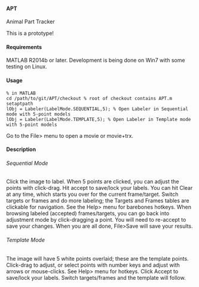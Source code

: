 #### APT
Animal Part Tracker

This is a prototype!

#### Requirements
MATLAB R2014b or later. Development is being done on Win7 with some testing on Linux.

#### Usage
```
% in MATLAB
cd /path/to/git/APT/checkout % root of checkout contains APT.m
setaptpath 
lObj = Labeler(LabelMode.SEQUENTIAL,5); % Open Labeler in Sequential mode with 5-point models
lObj = Labeler(LabelMode.TEMPLATE,5); % Open Labeler in Template mode with 5-point models

```

Go to the File> menu to open a movie or movie+trx. 

#### Description

###### Sequential Mode
Click the image to label. When 5 points are clicked, you can adjust the points with click-drag. Hit accept to save/lock your labels. You can hit Clear at any time, which starts you over for the current frame/target. Switch targets or frames and do more labeling; the Targets and Frames tables are clickable for navigation. See the Help> menu for barebones hotkeys. When browsing labeled (accepted) frames/targets, you can go back into adjustment mode by click-dragging a point. You will need to re-accept to save your changes. When you are all done, File>Save will save your results.

###### Template Mode
The image will have 5 white points overlaid; these are the template points. Click-drag to adjust, or select points with number keys and adjust with arrows or mouse-clicks. See Help> menu for hotkeys. Click Accept to save/lock your labels. Switch targets/frames and the template will follow. 

